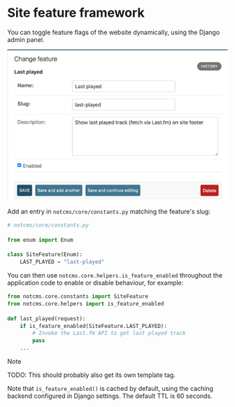 # Site feature framework

You can toggle feature flags of the website dynamically, using the Django admin panel.

![Django admin form for features](images/feature-last-played.png)

Add an entry in `notcms/core/constants.py` matching the feature's slug:

```python
# notcms/core/constants.py

from enum import Enum

class SiteFeature(Enum):
    LAST_PLAYED = "last-played"
```

You can then use `notcms.core.helpers.is_feature_enabled` throughout the
application code to enable or disable behaviour, for example:

```python
from notcms.core.constants import SiteFeature
from notcms.core.helpers import is_feature_enabled

def last_played(request):
    if is_feature_enabled(SiteFeature.LAST_PLAYED):
        # Invoke the Last.fm API to get last played track
        pass
    ...
```

> [!NOTE]
> TODO: This should probably also get its own template tag.

Note that `is_feature_enabled()` is cached by default, using the caching
backend configured in Django settings. The default TTL is 60 seconds.